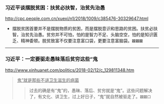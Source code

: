 ### 习近平谈摆脱贫困：扶贫必扶智，治贫先治愚
http://cpc.people.com.cn/xuexi/n1/2018/1009/c385476-30329647.html
- 摆脱贫困首要并不是摆脱物质的贫困，而是摆脱意识和思路的贫困。扶贫必扶智，治贫先治愚。贫穷并不可怕，怕的是智力不足、头脑空空，怕的是知识匮乏、精神委顿。脱贫致富不仅要注意富口袋，更要注意富脑袋。`龖龖龖`
---
### 习近平：一定要驱走愚昧落后贫穷这些“鬼
http://www.xinhuanet.com/politics/2018-02/12/c_129811348.htm
><u>鬼”就是那些不讲卫生滋生的病菌</u>
>>过去的确是有“鬼”的，愚昧、落后、贫穷就是“鬼”。这些问题解决了，有文化、讲卫生，过上好日子，“鬼”就自然被驱走了。`龖龖囗`